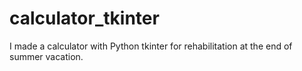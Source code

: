 # calculator_tkinter
I made a calculator with Python tkinter for rehabilitation at the end of summer vacation.
